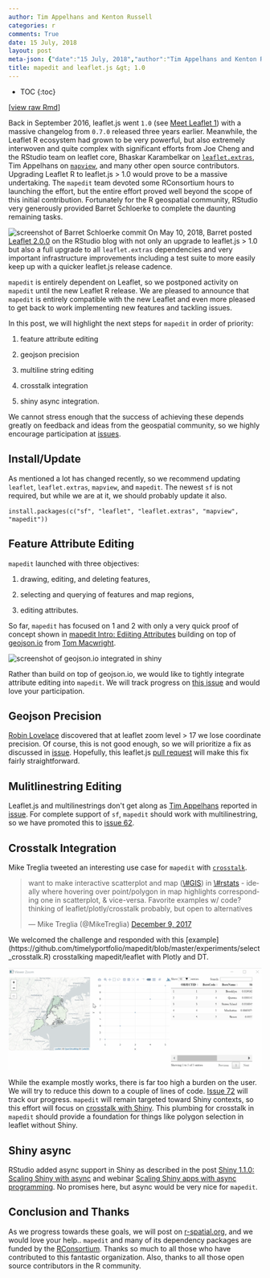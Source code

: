 ```yaml
---
author: Tim Appelhans and Kenton Russell
categories: r
comments: True
date: 15 July, 2018
layout: post
meta-json: {"date":"15 July, 2018","author":"Tim Appelhans and Kenton Russell","comments":true,"title":"mapedit and leaflet.js &gt; 1.0","layout":"post","categories":"r"}
title: mapedit and leaflet.js &gt; 1.0
---
```


* TOC 
{:toc}

\[[view raw
Rmd](https://raw.githubusercontent.com//r-spatial/r-spatial.org/gh-pages/_rmd/2018-07-15-mapedit_newleaflet.Rmd)\]

Back in September 2016, leaflet.js went `1.0` (see [Meet Leaflet
1](https://leafletjs.com/2016/09/27/leaflet-1.0-final.html)) with a
massive changelog from `0.7.0` released three years earlier. Meanwhile,
the Leaflet R ecosystem had grown to be very powerful, but also
extremely interwoven and quite complex with significant efforts from Joe
Cheng and the RStudio team on leaflet core, Bhaskar Karambelkar on
[`leaflet.extras`](https://github.com/bhaskarvk/leaflet.extras), Tim
Appelhans on [`mapview`](https://github.com/r-spatial/mapview), and many
other open source contributors. Upgrading Leaflet R to leaflet.js &gt;
1.0 would prove to be a massive undertaking. The `mapedit` team devoted
some RConsortium hours to launching the effort, but the entire effort
proved well beyond the scope of this initial contribution. Fortunately
for the R geospatial community, RStudio very generously provided Barret
Schloerke to complete the daunting remaining tasks.

![screenshot of Barret Schloerke commit](//images/mapedit3-1.png) On May
10, 2018, Barret posted [Leaflet
2.0.0](https://blog.rstudio.com/2018/05/10/leaflet-2-0-0/) on the
RStudio blog with not only an upgrade to leaflet.js &gt; 1.0 but also a
full upgrade to all `leaflet.extras` dependencies and very important
infrastructure improvements including a test suite to more easily keep
up with a quicker leaflet.js release cadence.

`mapedit` is entirely dependent on Leaflet, so we postponed activity on
`mapedit` until the new Leaflet R release. We are pleased to announce
that `mapedit` is entirely compatible with the new Leaflet and even more
pleased to get back to work implementing new features and tackling
issues.

In this post, we will highlight the next steps for `mapedit` in order of
priority:

1.  feature attribute editing

2.  geojson precision

3.  multiline string editing

4.  crosstalk integration

5.  shiny async integration.

We cannot stress enough that the success of achieving these depends
greatly on feedback and ideas from the geospatial community, so we
highly encourage participation at
[issues](https://github.com/r-spatial/mapedit/issues).

Install/Update
--------------

As mentioned a lot has changed recently, so we recommend updating
`leaflet`, `leaflet.extras`, `mapview`, and `mapedit`. The newest `sf`
is not required, but while we are at it, we should probably update it
also.

    install.packages(c("sf", "leaflet", "leaflet.extras", "mapview", "mapedit"))

Feature Attribute Editing
-------------------------

`mapedit` launched with three objectives:

1.  drawing, editing, and deleting features,

2.  selecting and querying of features and map regions,

3.  editing attributes.

So far, `mapedit` has focused on 1 and 2 with only a very quick proof of
concept shown in [mapedit Intro: Ediiting
Attributes](https://www.r-spatial.org/r/2017/01/30/mapedit_intro.html#editing-attributes)
building on top of [geojson.io](http://geojson.io) from [Tom
Macwright](https://macwright.org/).

![screenshot of geojson.io integrated in
shiny](//images/mapedit_attribute_edit.gif)

Rather than build on top of geojson.io, we would like to tightly
integrate attribute editing into `mapedit`. We will track progress on
[this issue](https://github.com/r-spatial/mapedit/issues/13) and would
love your participation.

Geojson Precision
-----------------

[Robin Lovelace](http://www.robinlovelace.net/) discovered that at
leaflet zoom level &gt; 17 we lose coordinate precision. Of course, this
is not good enough, so we will prioritize a fix as discussed in
[issue](https://github.com/r-spatial/mapedit/issues/63). Hopefully, this
leaflet.js [pull request](https://github.com/Leaflet/Leaflet/pull/5444)
will make this fix fairly straightforward.

Mulitlinestring Editing
-----------------------

Leaflet.js and multilinestrings don't get along as [Tim
Appelhans](https://github.com/tim-salabim) reported in
[issue](https://github.com/r-spatial/mapedit/issues/48#issuecomment-314853140).
For complete support of `sf`, `mapedit` should work with
multilinestring, so we have promoted this to [issue
62](https://github.com/r-spatial/mapedit/issues/62).

Crosstalk Integration
---------------------

Mike Treglia tweeted an interesting use case for `mapedit` with
[`crosstalk`](https://rstudio.github.io/crosstalk/).

<blockquote markdown="1" class="twitter-tweet" data-lang="en">
<p markdown="1" lang="en" dir="ltr">
want to make interactive scatterplot and map
(<a href="https://twitter.com/hashtag/GIS?src=hash&amp;ref_src=twsrc%5Etfw">\#GIS</a>)
in
<a href="https://twitter.com/hashtag/rstats?src=hash&amp;ref_src=twsrc%5Etfw">\#rstats</a>
- ideally where hovering over point/polygon in map highlights
corresponding one in scatterplot, & vice-versa. Favorite examples w/
code? thinking of leaflet/plotly/crosstalk probably, but open to
alternatives
</p>
— Mike Treglia (@MikeTreglia)
<a href="https://twitter.com/MikeTreglia/status/939537085589016577?ref_src=twsrc%5Etfw">December
9, 2017</a>
</blockquote>
<script async src="https://platform.twitter.com/widgets.js" charset="utf-8"></script>
We welcomed the challenge and responded with this
[example](https://github.com/timelyportfolio/mapedit/blob/master/experiments/select_crosstalk.R)
crosstalking mapedit/leaflet with Plotly and DT.

![screenshot of geojson.io integrated in shiny](/images/mapedit3-2.gif)

While the example mostly works, there is far too high a burden on the
user. We will try to reduce this down to a couple of lines of code.
[Issue 72](https://github.com/r-spatial/mapedit/issues/72) will track
our progress. `mapedit` will remain targeted toward Shiny contexts, so
this effort will focus on [crosstalk with
Shiny](https://rstudio.github.io/crosstalk/shiny.html). This plumbing
for crosstalk in `mapedit` should provide a foundation for things like
polygon selection in leaflet without Shiny.

Shiny async
-----------

RStudio added async support in Shiny as described in the post [Shiny
1.1.0: Scaling Shiny with
async](https://blog.rstudio.com/2018/06/26/shiny-1-1-0/) and webinar
[Scaling Shiny apps with async
programming](https://www.rstudio.com/resources/videos/scaling-shiny-apps-with-async-programming-june-2018/).
No promises here, but async would be very nice for `mapedit`.

Conclusion and Thanks
---------------------

As we progress towards these goals, we will post on
[r-spatial.org](https://r-spatial.org), and we would love your help..
`mapedit` and many of its dependency packages are funded by the
[RConsortium](https://www.r-consortium.org/). Thanks so much to all
those who have contributed to this fantastic organization. Also, thanks
to all those open source contributors in the R community.

